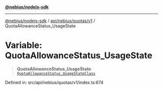 [**@nebius/nodejs-sdk**](../../../../../README.md)

***

[@nebius/nodejs-sdk](../../../../../README.md) / [api/nebius/quotas/v1](../README.md) / QuotaAllowanceStatus\_UsageState

# Variable: QuotaAllowanceStatus\_UsageState

> **QuotaAllowanceStatus\_UsageState**: [`QuotaAllowanceStatus_UsageStateClass`](../type-aliases/QuotaAllowanceStatus_UsageStateClass.md)

Defined in: src/api/nebius/quotas/v1/index.ts:674
